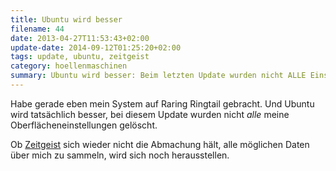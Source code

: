 ```yaml
---
title: Ubuntu wird besser
filename: 44
date: 2013-04-27T11:53:43+02:00
update-date: 2014-09-12T01:25:20+02:00
tags: update, ubuntu, zeitgeist
category: hoellenmaschinen
summary: Ubuntu wird besser: Beim letzten Update wurden nicht ALLE Einstellungen gelöscht.
---
```


Habe gerade eben mein System auf Raring Ringtail gebracht. Und Ubuntu wird tatsächlich besser, bei diesem Update wurden nicht *alle* meine Oberflächeneinstellungen gelöscht.

Ob [Zeitgeist](/blogposts/41) sich wieder nicht die Abmachung hält, alle möglichen Daten über mich zu sammeln, wird sich noch herausstellen.
